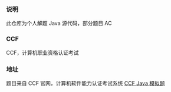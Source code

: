 ### 说明
此仓库为个人解题 Java 源代码，部分题目 AC

### CCF
CCF，计算机职业资格认证考试


### 地址
题目来自 CCF 官网，计算机软件能力认证考试系统
[CCF Java 模拟题](http://118.190.20.162/home.page)